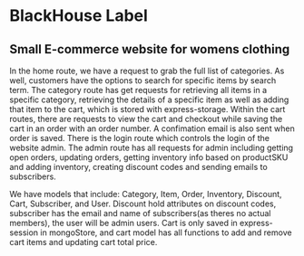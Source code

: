 # BlackHouse Label
## Small E-commerce website for womens clothing

In the home route, we have a request to grab the full list of categories. As well, customers have the options 
to search for specific items by search term. The category route has get requests for retrieving all items in a specific
category, retrieving the details of a specific item as well as adding that item to the cart, which is stored
with express-storage. Within the cart routes, there are requests to view the cart and checkout while saving the 
cart in an order with an order number. A confimation email is also sent when order is saved. There is the login
route which controls the login of the website admin. The admin route has all requests for admin including
getting open orders, updating orders, getting inventory info based on productSKU and adding inventory,
creating discount codes and sending emails to subscribers.

We have models that include: Category, Item, Order, Inventory, Discount, Cart, Subscriber, and User.
Discount hold attributes on discount codes, subscriber has the email and name of subscribers(as theres 
no actual members), the user will be admin users. Cart is only saved in express-session in mongoStore, and
cart model has all functions to add and remove cart items and updating cart total price.
